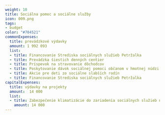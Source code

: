 ```yaml
---
weight: 10
title: Sociálna pomoc a sociálne služby  
icon: 009.png
tags:
- budget
color: "#704521"
commonExpenses:
  title: prevádzkové výdavky
  amount: 1 992 093
  list:
  - title: Financovanie Strediska sociálnych služieb Petržalka
  - title: Prevádzka šiestich denných centier
  - title: Príspevok na stravovanie dôchodcov
  - title: Poskytovanie dávok sociálnej pomoci občanom v hmotnej núdzi
  - title: Akcie pre deti zo sociálne slabších rodín
  - title: Financovanie Strediska sociálnych služieb Petržalka
capitalExpenses:
  title: výdavky na projekty
  amount:  14 000
  list:
  - title: Zabezpečenie klimatizácie do zariadenia sociálnych služieb na Vavilovovej ulici
    amount: 14 000
---
```


